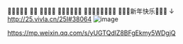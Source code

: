 🌟🌟🌟🌟🌟
🌟🌟
🌟🌟🌟🌟
🌟🌟🌟🌟🌟🌟
🌟🌟🌟🌟🌟🌟🌟🌟
🌟🌟🌟新年快乐🌟🌟🌟
                   ↓
http://25.vivla.cn/25I#38064
![image](https://github.com/user-attachments/assets/83b52a27-8dd1-45c0-90fa-205d9415b01b)

https://mp.weixin.qq.com/s/yUGTQdlZ8BFgEkmy5WDgjQ
